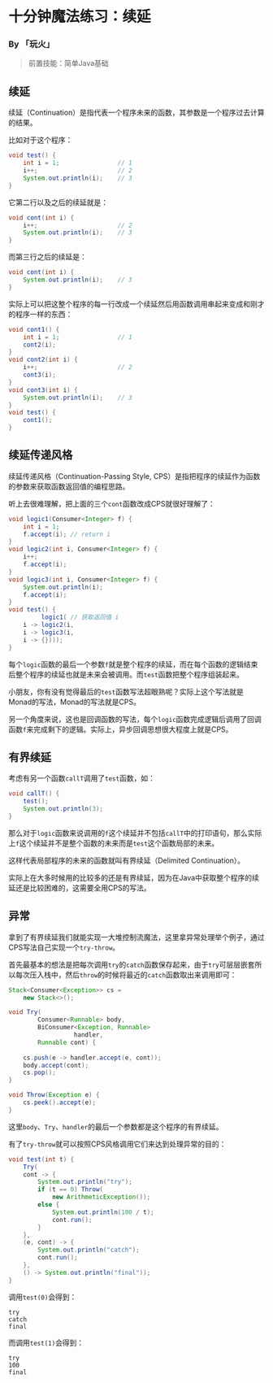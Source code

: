 # 十分钟魔法练习：续延

### By 「玩火」

> 前置技能：简单Java基础

## 续延

续延（Continuation）是指代表一个程序未来的函数，其参数是一个程序过去计算的结果。

比如对于这个程序：

```java
void test() {
	int i = 1;                // 1
	i++;                      // 2
	System.out.println(i);    // 3
}
```

它第二行以及之后的续延就是：

```java
void cont(int i) {
	i++;                      // 2
	System.out.println(i);    // 3
}
```

而第三行之后的续延是：

```java
void cont(int i) {
	System.out.println(i);    // 3
}
```

实际上可以把这整个程序的每一行改成一个续延然后用函数调用串起来变成和刚才的程序一样的东西：

```java
void cont1() {
	int i = 1;                // 1
	cont2(i);
}
void cont2(int i) {
	i++;                      // 2
	cont3(i);
}
void cont3(int i) {
	System.out.println(i);    // 3
}
void test() {
    cont1();
}
```

## 续延传递风格

续延传递风格（Continuation-Passing Style, CPS）是指把程序的续延作为函数的参数来获取函数返回值的编程思路。

听上去很难理解，把上面的三个`cont`函数改成CPS就很好理解了：

```java
void logic1(Consumer<Integer> f) {
    int i = 1;
    f.accept(i); // return i
}
void logic2(int i, Consumer<Integer> f) {
    i++;
    f.accept(i);
}
void logic3(int i, Consumer<Integer> f) {
    System.out.println(i);
    f.accept(i);
}
void test() {
         logic1( // 获取返回值 i
    i -> logic2(i, 
    i -> logic3(i, 
    i -> {})));
}
```

每个`logic`函数的最后一个参数`f`就是整个程序的续延，而在每个函数的逻辑结束后整个程序的续延也就是未来会被调用。而`test`函数把整个程序组装起来。

小朋友，你有没有觉得最后的`test`函数写法超眼熟呢？实际上这个写法就是Monad的写法，Monad的写法就是CPS。

另一个角度来说，这也是回调函数的写法，每个`logic`函数完成逻辑后调用了回调函数`f`来完成剩下的逻辑。实际上，异步回调思想很大程度上就是CPS。

## 有界续延

考虑有另一个函数`callT`调用了`test`函数，如：

```java
void callT() {
    test();
    System.out.println(3);
}
```

那么对于`logic`函数来说调用的`f`这个续延并不包括`callT`中的打印语句，那么实际上`f`这个续延并不是整个函数的未来而是`test`这个函数局部的未来。

这样代表局部程序的未来的函数就叫有界续延（Delimited Continuation）。

实际上在大多时候用的比较多的还是有界续延，因为在Java中获取整个程序的续延还是比较困难的，这需要全用CPS的写法。

## 异常

拿到了有界续延我们就能实现一大堆控制流魔法，这里拿异常处理举个例子，通过CPS写法自己实现一个`try-throw`。

首先最基本的想法是把每次调用`try`的`catch`函数保存起来，由于`try`可层层嵌套所以每次压入栈中，然后`throw`的时候将最近的`catch`函数取出来调用即可：

```java
Stack<Consumer<Exception>> cs = 
    new Stack<>();

void Try(
        Consumer<Runnable> body,
        BiConsumer<Exception, Runnable> 
                  handler,
        Runnable cont) {
    
    cs.push(e -> handler.accept(e, cont));
    body.accept(cont);
    cs.pop();
}

void Throw(Exception e) {
    cs.peek().accept(e);
}
```

这里`body`、`Try`、`handler`的最后一个参数都是这个程序的有界续延。

有了`try-throw`就可以按照CPS风格调用它们来达到处理异常的目的：

```java
void test(int t) {
    Try(
    cont -> {
        System.out.println("try");
        if (t == 0) Throw(
            new ArithmeticException());
        else {
            System.out.println(100 / t);
            cont.run();
        }
    },
    (e, cont) -> {
        System.out.println("catch");
        cont.run();
    },
    () -> System.out.println("final"));
}
```

调用`test(0)`会得到：

```
try
catch
final
```

而调用`test(1)`会得到：

```
try
100
final
```





